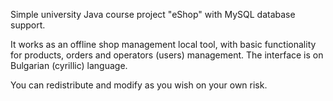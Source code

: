 Simple university Java course project "eShop" with MySQL database support.

It works as an offline shop management local tool, with basic functionality
for products, orders and operators (users) management. The interface is on
Bulgarian (cyrillic) language.

You can redistribute and modify as you wish on your own risk.